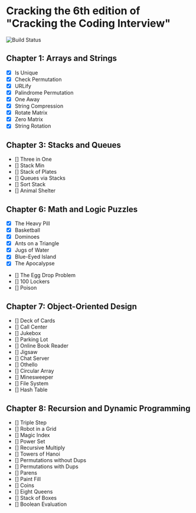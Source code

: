 # Cracking the 6th edition of "Cracking the Coding Interview"

![Build Status](https://travis-ci.com/VictorCannestro/ctci.svg?token=sVpeNC7UkAAA7nodeBjq&branch=main)

## Chapter 1: Arrays and Strings
- [x] Is Unique
- [x] Check Permutation
- [x] URLify
- [x] Palindrome Permutation
- [x] One Away
- [x] String Compression
- [x] Rotate Matrix
- [x] Zero Matrix
- [x] String Rotation

<!--
## Chapter 2: Linked Lists
- [] Remove Dups
- [] Return Kth to Last
- [] Delete Middle Node
- [] Partition
- [] Sum Lists
- [] Palindrome
- [] Intersection
- [] Loop Detection
-->

## Chapter 3: Stacks and Queues
- [] Three in One
- [] Stack Min
- [] Stack of Plates
- [] Queues via Stacks
- [] Sort Stack
- [] Animal Shelter

<!--
## Chapter 4: Trees and Graphs
- [] Route Between Nodes
- [] Minimal Tree
- [] List of Depths
- [] Check Balanced
- [] Validate BST
- [] Successor
- [] Build Order
- [] First Common Ancestor
- [] Bst Sequences
- [] Check Subtree
- [] Random Node
- [] Paths with Sum
-->

## Chapter 6: Math and Logic Puzzles
- [x] The Heavy Pill 
- [x] Basketball
- [x] Dominoes
- [x] Ants on a Triangle
- [x] Jugs of Water
- [x] Blue-Eyed Island
- [x] The Apocalypse
- [] The Egg Drop Problem
- [] 100 Lockers
- [] Poison

## Chapter 7: Object-Oriented Design
- [] Deck of Cards
- [] Call Center
- [] Jukebox
- [] Parking Lot
- [] Online Book Reader
- [] Jigsaw
- [] Chat Server
- [] Othello
- [] Circular Array
- [] Minesweeper
- [] File System
- [] Hash Table

## Chapter 8: Recursion and Dynamic Programming
- [] Triple Step
- [] Robot in a Grid
- [] Magic Index
- [] Power Set
- [] Recursive Multiply
- [] Towers of Hanoi
- [] Permutations without Dups
- [] Permutations with Dups
- [] Parens
- [] Paint Fill
- [] Coins
- [] Eight Queens
- [] Stack of Boxes
- [] Boolean Evaluation

<!--
## Chapter 10: Sorting and Searching
- [] Sorted Merge
- [] Group Anagrams
- [] Search in Rotated Array
- [] Sorted Search, No Size
- [] Sparse Search
- [] Sort Big File
- [] Missing Int
- [] Find Duplicates
- [] Sorted Matrix Search
- [] Rank from Stream
- [] Peaks and Valleys
-->
